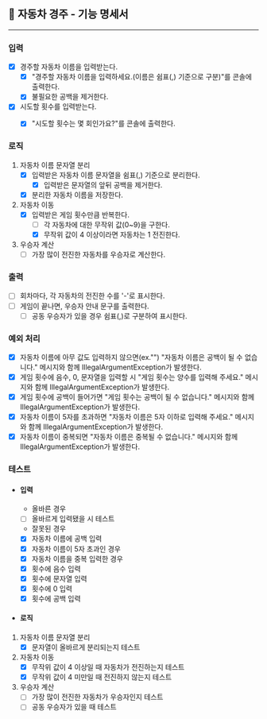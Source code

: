 ## 🚗 자동차 경주 - 기능 명세서
***
### **입력**
- [X] 경주할 자동차 이름을 입력받는다.
  - [X] "경주할 자동차 이름을 입력하세요.(이름은 쉼표(,) 기준으로 구분)"를 콘솔에 출력한다.
  - [X] 불필요한 공백을 제거한다.
- [X] 시도할 횟수를 입력받는다.
  - [X] "시도할 횟수는 몇 회인가요?"를 콘솔에 출력한다.


### **로직**
1. 자동차 이름 문자열 분리
   - [X] 입력받은 자동차 이름 문자열을 쉼표(,) 기준으로 분리한다.
     - [X] 입력받은 문자열의 앞뒤 공백을 제거한다.
   - [X] 분리한 자동차 이름을 저장한다.

2. 자동차 이동
   - [X] 입력받은 게임 횟수만큼 반복한다.
     - [ ] 각 자동차에 대한 무작위 값(0~9)을 구한다.
     - [X] 무작위 값이 4 이상이라면 자동차는 1 전진한다.

3. 우승자 계산
   - [ ] 가장 많이 전진한 자동차를 우승자로 계산한다.

### **출력**
- [ ] 회차마다, 각 자동차의 전진한 수를 '-'로 표시한다.
- [ ] 게임이 끝나면, 우승자 안내 문구를 출력한다.
  - [ ] 공동 우승자가 있을 경우 쉼표(,)로 구분하여 표시한다.

### **예외 처리**
- [X] 자동차 이름에 아무 값도 입력하지 않으면(ex."") "자동차 이름은 공백이 될 수 없습니다." 메시지와 함께 IllegalArgumentException가 발생한다.
- [X] 게임 횟수에 음수, 0, 문자열을 입력할 시 "게임 횟수는 양수를 입력해 주세요." 메시지와 함께 IllegalArgumentException가 발생한다.
- [X] 게임 횟수에 공백이 들어가면 "게임 횟수는 공백이 될 수 없습니다." 메시지와 함께 IllegalArgumentException가 발생한다.
- [X] 자동차 이름이 5자를 초과하면 "자동차 이름은 5자 이하로 입력해 주세요." 메시지와 함께 IllegalArgumentException가 발생한다.
- [X] 자동차 이름이 중복되면 "자동차 이름은 중복될 수 없습니다." 메시지와 함께 IllegalArgumentException가 발생한다.

### **테스트**
- #### 입력
  - 올바른 경우
  - [ ] 올바르게 입력됐을 시 테스트
  - 잘못된 경우
  - [X] 자동차 이름에 공백 입력
  - [X] 자동차 이름이 5자 초과인 경우
  - [X] 자동차 이름을 중복 입력한 경우
  - [X] 횟수에 음수 입력
  - [X] 횟수에 문자열 입력
  - [X] 횟수에 0 입력
  - [X] 횟수에 공백 입력

- #### 로직
1. 자동차 이름 문자열 분리
   - [X]  문자열이 올바르게 분리되는지 테스트
2. 자동차 이동
   - [X] 무작위 값이 4 이상일 때 자동차가 전진하는지 테스트
   - [X] 무작위 값이 4 미만일 때 전진하지 않는지 테스트
3. 우승자 계산
   - [ ] 가장 많이 전진한 자동차가 우승자인지 테스트
   - [ ] 공동 우승자가 있을 때 테스트
